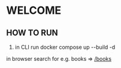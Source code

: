 # WELCOME

## HOW TO RUN

1. in CLI run docker compose up --build -d

in browser search for e.g. books => [/books](http://localhost:80/books) 